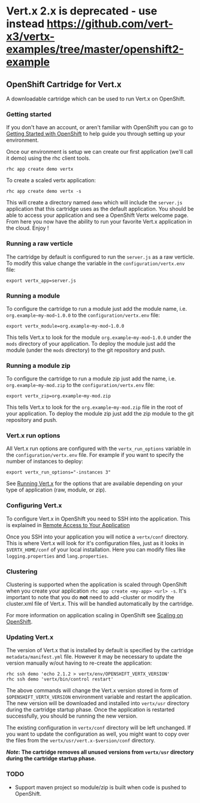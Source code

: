 # Vert.x 2.x is **deprecated** - use instead https://github.com/vert-x3/vertx-examples/tree/master/openshift2-example

## OpenShift Cartridge for Vert.x
A downloadable cartridge which can be used to run Vert.x on OpenShift. 

### Getting started

If you don't have an account, or aren't familiar with OpenShift you can go to 
[Getting Started with OpenShift](https://www.openshift.com/get-started/) to help guide you through setting up your environment.

Once our environment is setup we can create our first application (we'll call it demo) using the rhc client tools.

    rhc app create demo vertx

To create a scaled vertx application:

    rhc app create demo vertx -s

This will create a directory named `demo` which will include the `server.js` application that this cartridge uses as the
default application. You should be able to access your application and see a OpenShift Vertx welcome page. From here you
now have the ability to run your favorite Vert.x application in the cloud. Enjoy !

### Running a raw verticle

The cartridge by default is configured to run the `server.js` as a raw verticle. To modify this value change the variable in the `configuration/vertx.env` file:

    export vertx_app=server.js

### Running a module

To configure the cartridge to run a module just add the module name, i.e. `org.example~my-mod~1.0.0` to the `configuration/vertx.env` file:

    export vertx_module=org.example~my-mod~1.0.0

This tells Vert.x to look for the module `org.example~my-mod~1.0.0` under the `mods` directory of your application. To deploy the module just add the module (under the `mods` directory) to the git repository and push.

### Running a module zip

To configure the cartridge to run a module zip just add the name, i.e. `org.example~my-mod.zip` to the `configuration/vertx.env` file:


    export vertx_zip=org.example~my-mod.zip


This tells Vert.x to look for the `org.example~my-mod.zip` file in the root of your application. To deploy the module zip just add the zip module to the git repository and push.

### Vert.x run options

All Vert.x run options are configured with the `vertx_run_options` variable in the `configuration/vertx.env` file. For example if you want to specify the number of instances to deploy:

    export vertx_run_options="-instances 3"


See [Running Vert.x](http://vertx.io/manual.html#using-vertx-from-the-command-line) for the options that are available depending on your type of application (raw, module, or zip).

### Configuring Vert.x

To configure Vert.x in OpenShift you need to SSH into the application. This is explained in [Remote Access to Your Application](https://www.openshift.com/developers/remote-access)

Once you SSH into your application you will notice a `vertx/conf` directory. This is where Vert.x will look for it's configuration files, just as it looks in `$VERTX_HOME/conf` of your local installation. Here you can modify files like `logging.properties` and `lang.properties`.

### Clustering

Clustering is supported when the application is scaled through OpenShift when you create your application `rhc app create <my-app> <url> -s`. It's important to note that you do **not** need to add -cluster or modify the cluster.xml file of Vert.x. This will be handled automatically by the cartridge.

For more information on application scaling in OpenShift see [Scaling on OpenShift](https://www.openshift.com/developers/scaling).


### Updating Vert.x

The version of Vert.x that is installed by default is specified by the cartridge `metadata/manifest.yml` file. However it may be necessary to update the version manually w/out having to re-create the application:

    rhc ssh demo 'echo 2.1.2 > vertx/env/OPENSHIFT_VERTX_VERSION'
    rhc ssh demo 'vertx/bin/control restart'

The above commands will change the Vert.x version stored in form of `$OPENSHIFT_VERTX_VERSION` environment variable and restart the application. The new version will be downloaded and installed into `vertx/usr` directory during the cartridge startup phase. Once the application is restarted successfully, you should be running the new version.

The existing configuration in `vertx/conf` directory will be left unchanged. If you want to update the configuration as well, you might want to copy over the files from the `vertx/usr/vert.x-$version/conf` directory.

**_Note_: The cartridge removes all unused versions from `vertx/usr` directory during the cartridge startup phase.**

### TODO

- Support maven project so module/zip is built when code is pushed to OpenShift.
